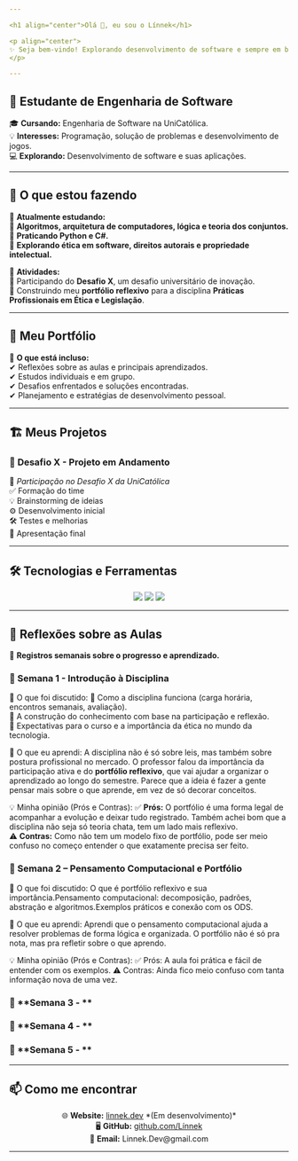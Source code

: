 ```yaml
---

<h1 align="center">Olá 👋, eu sou o Línnek</h1>

<p align="center">
✨ Seja bem-vindo! Explorando desenvolvimento de software e sempre em busca de novos desafios. 🚀
</p>

---
```


## 🚀 **Estudante de Engenharia de Software**  

🎓 **Cursando:** Engenharia de Software na UniCatólica.  
💡 **Interesses:** Programação, solução de problemas e desenvolvimento de jogos.  
💻 **Explorando:** Desenvolvimento de software e suas aplicações.  

---

## 📌 O que estou fazendo  
📖 **Atualmente estudando:**  
🔹 **Algoritmos, arquitetura de computadores, lógica e teoria dos conjuntos.**  
🔹 **Praticando Python e C#.**  
🔹 **Explorando ética em software, direitos autorais e propriedade intelectual.**  

🚀 **Atividades:**  
🔸 Participando do **Desafio X**, um desafio universitário de inovação.  
🔸 Construindo meu **portfólio reflexivo** para a disciplina **Práticas Profissionais em Ética e Legislação**.  

---

## 📂 Meu Portfólio  
📁 **O que está incluso:**  
✔ Reflexões sobre as aulas e principais aprendizados.  
✔ Estudos individuais e em grupo.  
✔ Desafios enfrentados e soluções encontradas.  
✔ Planejamento e estratégias de desenvolvimento pessoal.  

---

## 🏗️ Meus Projetos  
### 🎯 **Desafio X - Projeto em Andamento**  
📌 *Participação no Desafio X da UniCatólica*  
✅ Formação do time  
💡 Brainstorming de ideias  
⚙️ Desenvolvimento inicial  
🛠️ Testes e melhorias  
📢 Apresentação final  

---

## 🛠️ Tecnologias e Ferramentas  
<p align="center">
  <img src="https://img.shields.io/badge/Python-3776AB?style=for-the-badge&logo=python&logoColor=white" />
  <img src="https://img.shields.io/badge/C%23-239120?style=for-the-badge&logo=csharp&logoColor=white" />
  <img src="https://img.shields.io/badge/Unity-100000?style=for-the-badge&logo=unity&logoColor=white" />
</p>

---

## 📅 Reflexões sobre as Aulas  
💭 **Registros semanais sobre o progresso e aprendizado.**  

### **📅 Semana 1 - Introdução à Disciplina**  

📌 O que foi discutido:
📝 Como a disciplina funciona (carga horária, encontros semanais, avaliação).  
📝 A construção do conhecimento com base na participação e reflexão.  
📝 Expectativas para o curso e a importância da ética no mundo da tecnologia.  

📖 O que eu aprendi:
A disciplina não é só sobre leis, mas também sobre postura profissional no mercado. O professor falou da importância da participação ativa e do **portfólio reflexivo**, que vai ajudar a organizar o aprendizado ao longo do semestre. Parece que a ideia é fazer a gente pensar mais sobre o que aprende, em vez de só decorar conceitos.  

💡 Minha opinião (Prós e Contras):
✅ **Prós:** O portfólio é uma forma legal de acompanhar a evolução e deixar tudo registrado. Também achei bom que a disciplina não seja só teoria chata, tem um lado mais reflexivo.  
⚠️ **Contras:** Como não tem um modelo fixo de portfólio, pode ser meio confuso no começo entender o que exatamente precisa ser feito.  

### **📅 Semana 2 – Pensamento Computacional e Portfólio**

📌 O que foi discutido: 
O que é portfólio reflexivo e sua importância.Pensamento computacional: decomposição, padrões, abstração e algoritmos.Exemplos práticos e conexão com os ODS.

📖 O que eu aprendi:
Aprendi que o pensamento computacional ajuda a resolver problemas de forma lógica e organizada. O portfólio não é só pra nota, mas pra refletir sobre o que aprendo.

💡 Minha opinião (Prós e Contras):
✅ Prós: A aula foi prática e fácil de entender com os exemplos.
⚠️ Contras: Ainda fico meio confuso com tanta informação nova de uma vez.

### 📅 **Semana 3 - **
### 📅 **Semana 4 - **
### 📅 **Semana 5 - **


---

## 📫 Como me encontrar  
<p align="center">
  🌐 <strong>Website:</strong> <a href="https://linnek.dev">linnek.dev</a> *(Em desenvolvimento)* <br>
  🖥️ <strong>GitHub:</strong> <a href="https://github.com/Línnek">github.com/Línnek</a> <br>
  📩 <strong>Email:</strong> Linnek.Dev@gmail.com <br>
</p>

---
